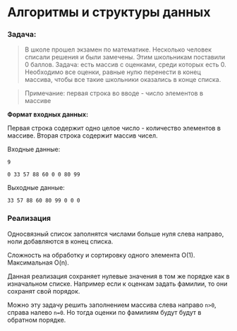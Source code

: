 # Алгоритмы и структуры данных
### Задача:

> В школе прошел экзамен по математике. Несколько человек списали решения и были замечены. Этим школьникам поставили 0 баллов. Задача: есть массив с оценками, среди которых есть 0. Необходимо все оценки, равные нулю перенести в конец массива, чтобы все такие школьники оказались в конце списка.

> Примечание: первая строка во вводе - число элементов в массиве

**Формат входных данных:**

Первая строка содержит одно целое число - количество элементов в массиве. Вторая строка содержит массив чисел.

Входные данные:

`9`

`0 33 57 88 60 0 0 80 99`

Выходные данные:

`33 57 88 60 80 99 0 0 0`

### Реализация

Односвязный список заполнятся числами больше нуля слева направо, ноли добавляются в конец списка.

Сложность на обработку и сортировку одного элемента O(1). Максимальная O(n).

Данная реализация сохраняет нулевые значения в том же порядке как в изначальном списке. Например если к оценкам задать фамилии, то они сохранят свой порядок.

Можно эту задачу решить заполнением массива слева направо `n>0`, справа налево `n=0`. Но тогда оценки по фамилиям будут будут в обратном порядке.
